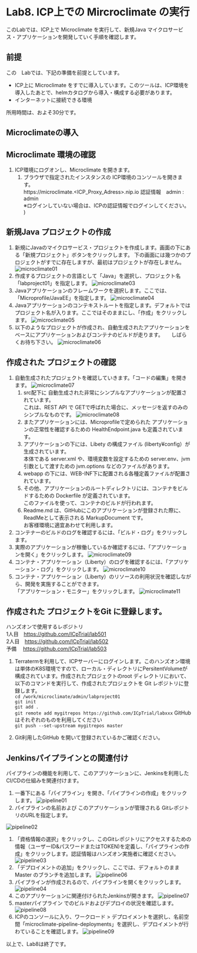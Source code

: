 # Lab8. ICP上での Mircroclimate の実行

このLabでは、ICP上で Microclimate を実行して、新規Java マイクロサービス・アプリケーションを開発していく手順を確認します。

## 前提

この　Labでは、下記の準備を前提としています。
- ICP上に Microclimate をすでに導入しています。このツールは、ICP環境を導入したあとで、helmカタログから導入・構成する必要があります。
- インターネットに接続できる環境

所用時間は、およそ30分です。

## Microclimateの導入


## Microclimate 環境の確認

1. ICP環境にログオンし、Microclimate を開きます。
    1. ブラウザで指定されたインスタンスの ICP環境のコンソールを開きます。<br>
        https://microclimate.<ICP_Proxy_Adress>.nip.io 
        認証情報　admin : admin<br>  ※ログインしていない場合は、ICPの認証情報でログインしてください。
        )

## 新規Java プロジェクトの作成

1. 新規にJavaのマイクロサービス・プロジェクトを作成します。画面の下にある「新規プロジェクト」ボタンをクリックします。
下の画面には幾つかのプロジェクトがすでに存在しますが、最初はプロジェクトが存在しません。
![microclimate01](https://github.com/ICpTrial/ICPLab/blob/master/mcimage/microclimate01.png)
1. 作成するプロジェクトの言語として「Java」を選択し、プロジェクト名 「labproject01」を指定します。
 ![microclimate03](https://github.com/ICpTrial/ICPLab/blob/master/mcimage/microclimate03.png)
1. Javaアプリケーションのフレームワークを選択します。ここでは、「Microprofile/JavaEE」を指定します。
 ![microclimate04](https://github.com/ICpTrial/ICPLab/blob/master/mcimage/microclimate04.png)
1. Javaアプリケーションのコンテキストルートを指定します。デフォルトではプロジェクト名が入ります。ここではそのままにし、「作成」をクリックします。
 ![microclimate05](https://github.com/ICpTrial/ICPLab/blob/master/mcimage/microclimate05.png)
1. 以下のようなプロジェクトが作成され、自動生成されたアプリケーションをベースにアプリケーションおよびコンテナのビルドが走ります。
　 しばらくお待ち下さい。
 ![microclimate06](https://github.com/ICpTrial/ICPLab/blob/master/mcimage/microclimate06.png)
 
## 作成された プロジェクトの確認
1. 自動生成されたプロジェクトを確認していきます。「コードの編集」を開きます。
 ![microclimate07](https://github.com/ICpTrial/ICPLab/blob/master/mcimage/microclimate07.png)
    1. src配下に 自動生成された非常にシンプルなアプリケーションが配置されています。<br>
    これは、REST API で GETで呼ばれた場合に、メッセージを返すのみのシンプルなものです。
    ![microclimate08](https://github.com/ICpTrial/ICPLab/blob/master/mcimage/microclimate08.png)
    1. またアプリケーションには、Microprofileで定められた アプリケーションの正常性を確認するための HealthEndpoint.java も定義されています。
    1. アプリケーションの下には、Libety の構成ファイル (liberty¥config）が生成されています。<br>
    本体である server.xml や、環境変数を設定するための server.env、jvm引数として渡すための jvm.options などのファイルがあります。
    1. webapp の下には、WEB-INF下に配置される各種定義ファイルが配置されています。
    1. その他、アプリケーションのルートディレクトリには、コンテナをビルドするための Dockerfile が定義されています。<br>
    このファイルを使って、コンテナのビルドが行われます。
    1. Readme.md は、GitHubにこのアプリケーションが登録された際に、ReadMeとして表示される MarkupDocument です。<br>
    お客様環境に適宜あわせて利用します。
1. コンテナーのビルドのログを確認するには、「ビルド・ログ」をクリックします。
1. 実際のアプリケーションが稼働しているか確認するには、「アプリケーションを開く」をクリックします。
![microclimate09](https://github.com/ICpTrial/ICPLab/blob/master/mcimage/microclimate09.png)
1. コンテナ・アプリケーション（Liberty）のログを確認するには、「アプリケーション・ログ」をクリックします。
![microclimate10](https://github.com/ICpTrial/ICPLab/blob/master/mcimage/microclimate10.png)
1. コンテナ・アプリケーション（Liberty）のリソースの利用状況を確認しながら、開発を実施することができます。<br>
「アプリケーション・モニター」をクリックします。
![microclimate11](https://github.com/ICpTrial/ICPLab/blob/master/mcimage/microclimate11.png)


## 作成された プロジェクトをGit に登録します。

ハンズオンで使用するレポジトリ<br>
  1人目　https://github.com/ICpTrial/lab501<br>
  2人目　https://github.com/ICpTrial/lab502<br>
  予備　 https://github.com/ICpTrial/lab503<br>
    
1. Terratermを利用して、ICPサーバーにログインします。このハンズオン環境は単体のK8S環境ですので、ローカル・ディレクトリにPersitentVolumeが構成されています。作成されたプロジェクトのroot ディレクトリにおいて、以下のコマンドを実行して、作成されたプロジェクトを Git レポジトリに登録します。<br>
`cd /work/microclimate/admin/labproject01`<br>
`git init`<br>
`git add .`<br>
`git remote add mygitrepos https://github.com/ICpTrial/labxxx` GitHubはそれぞれのものを利用してください<br> 
`git push --set-upstream mygitrepos master`

1. Git利用したGitHub を開いて登録されているかご確認ください。

## Jenkinsパイプラインとの関連付け
パイプラインの機能を利用して、このアプリケーションに、Jenkinsを利用したCI/CDの仕組みを関連付けます。
1. 一番下にある「パイプライン」を開き、「パイプラインの作成」をクリックします。
![pipeline01](https://github.com/ICpTrial/ICPLab/blob/master/mcimage/pipeline01.png)
1. パイプラインの名前および このアプリケーションが管理される GitレポジトリのURLを指定します。<br>

![pipeline02](https://github.com/ICpTrial/ICPLab/blob/master/mcimage/pipeline02.png)
1. 「資格情報の選択」をクリックし、このGitレポジトリにアクセスするための情報（ユーザーID&パスワードまたはTOKEN)を定義し、「パイプラインの作成」をクリックします。認証情報はハンズオン実施者に確認ください。
![pipeline03](https://github.com/ICpTrial/ICPLab/blob/master/mcimage/pipeline03.png)
1. 「デプロイメントの追加」をクリックし、ここでは、デフォルトのまま Master のブランチを追加します。
![pipeline06](https://github.com/ICpTrial/ICPLab/blob/master/mcimage/pipeline06.png)
1. パイプラインが作成されるので、パイプラインを開くをクリックします。
![pipeline04](https://github.com/ICpTrial/ICPLab/blob/master/mcimage/pipeline04.png)
1. このアプリケーションに関連付けられたJenkinsが開きます。
![pipeline07](https://github.com/ICpTrial/ICPLab/blob/master/mcimage/pipeline07.png)
1. masterパイプライン でのビルドおよびデプロイの状況を確認します。
![pipeline08](https://github.com/ICpTrial/ICPLab/blob/master/mcimage/pipeline08.png)
1. ICPのコンソールに入り、ワークロード > デプロイメントを選択し、名前空間「microclimate-pipeline-deployments」を選択し、デプロイメントが行わていることを確認します。
![pipeline09](https://github.com/ICpTrial/ICPLab/blob/master/mcimage/pipeline09.png)


以上で、Lab8は終了です。
